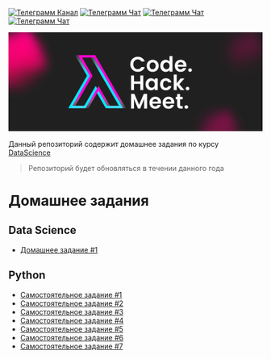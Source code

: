 [![Телеграмм Канал](https://img.shields.io/badge/Join-Telegram%20Channel-0088cc)](https://t.me/lambdamai)
[![Телеграмм Чат](https://img.shields.io/badge/Join-Telegram%20Chat-0088cc)](https://t.me/joinchat/01_ttlSQj3hjZTg6)
[![Телеграмм Чат](https://img.shields.io/badge/Subscribe-YouTube-FF0000)](https://www.youtube.com/channel/UC8fGhHpoUm-1ZWITOM98N9A)
[![Телеграмм Чат](https://img.shields.io/badge/Follow-Twitch-6441a5)](https://www.twitch.tv/lambdamai)

![Телеграмм Чат](./img/cover.jpg)

Данный репозиторий содержит домашнее задания по курсу [DataScience](https://github.com/lambdamai/datascience)

> Репозиторий будет обновляться в течении данного года

# Домашнее задания

## Data Science

- [Домашнее задание #1](datascience/Homework_1.ipynb)

## Python

- [Самостоятельное задание #1](python/1_task.ipynb)
- [Самостоятельное задание #2](python/2_task.ipynb)
- [Самостоятельное задание #3](python/3_task.ipynb)
- [Самостоятельное задание #4](python/4_task.ipynb)
- [Самостоятельное задание #5](python/5_task.ipynb)
- [Самостоятельное задание #6](python/6_task.ipynb)
- [Самостоятельное задание #7](python/7_task.ipynb)
